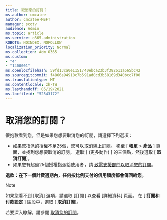 ```yaml
---
title: 取消您的訂閱？
ms.author: cmcatee
author: cmcatee-MSFT
manager: scotv
audience: Admin
ms.topic: article
ms.service: o365-administration
ROBOTS: NOINDEX, NOFOLLOW
localization_priority: Normal
ms.collection: Adm_O365
ms.custom:
- "4"
- "1400001"
ms.openlocfilehash: 59fd13ca0e1151740ebca23b3f382611a565bc42
ms.sourcegitcommit: f4866e94918c7b591ad0cd3b58169d340bcc7f00
ms.translationtype: MT
ms.contentlocale: zh-TW
ms.lasthandoff: 05/19/2021
ms.locfileid: "52543172"
---
```

# <a name="canceling-your-subscription"></a>取消您的訂閱？

很抱歉看到您，但是如果您想要取消您的訂閱，請選擇下列選項：
  
- 如果您指派的授權不足25個，您可以取消線上訂閱。 移至 [ **帳單** \> **[產品](https://go.microsoft.com/fwlink/p/?linkid=842054)** ] 頁面，並找到您想要取消的訂閱。 選取 [ (更多動作) ] 的三個點，然後選取 [ **取消訂閱**]。
- 如果您有超過25個授權指派給使用者，請 [致電支援部門以取消您的訂閱](https://go.microsoft.com/fwlink/p/?linkid=518322)。
  
**退款：在下一個計費週期內，任何按比例支付的信用額度都會傳回給您。**

> [!NOTE]
> 如果您看不到 [取消] 選項，請選取 [訂閱] 以查看 [詳細資料] 頁面。 在 [ **訂閱和付款設定** ] 區段中，選取 [ **取消訂閱**]。

若要深入瞭解，請參閱 [取消您的訂閱](/microsoft-365/commerce/subscriptions/cancel-your-subscription)。
